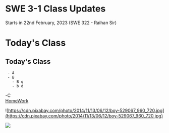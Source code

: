 # SWE 3-1 Class Updates 
 
Starts in 22nd February, 2023 (SWE 322 - Raihan Sir)

# Today's Class
## Today's Class
     - A
     - B
       - B q
       - b d
-C <br>
[HomeWork](https://www.visual-paradigm.com/guide/uml-unified-modeling-language/uml-class-diagram-tutorial/) <br>


![https://cdn.pixabay.com/photo/2014/11/13/06/12/boy-529067_960_720.jpg](https://cdn.pixabay.com/photo/2014/11/13/06/12/boy-529067_960_720.jpg)

<img src = "https://cdn.pixabay.com/photo/2014/11/13/06/12/boy-529067_960_720.jpg">

